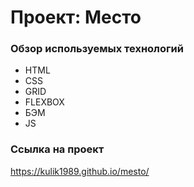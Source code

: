 # Проект: Место

### Обзор используемых технологий
* HTML 
* CSS
* GRID
* FLEXBOX
* БЭМ
* JS
### Ссылка на проект
https://kulik1989.github.io/mesto/
